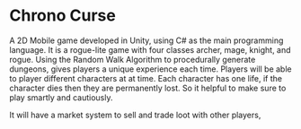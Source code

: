 # Chrono Curse

A 2D Mobile game developed in Unity, using C# as the main programming language. It is a rogue-lite game with four classes archer, mage, knight, and rogue. Using the Random Walk Algorithm to procedurally generate dungeons, gives players a unique experience each time. Players will be able to player different characters at at time. Each character has one life, if the character dies then they are permanently lost. So it helpful to make sure to play smartly and cautiously.
 
It will have a market system to sell and trade loot with other players, 


